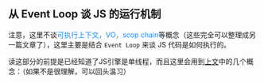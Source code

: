 ## 从 Event Loop 谈 JS 的运行机制

注意，这里不谈<font color="#1990FE">可执行上下文，VO，scop chain</font>等概念（这些完全可以整理成另一篇文章了），这里主要是结合 `Event Loop` 来谈 JS 代码是如何执行的。

读这部分的前提是已经知道了JS引擎是单线程，而且这里会用到[上文](./bowserProcess.html)中的几个概念：（如果不是很理解，可以回头温习）

